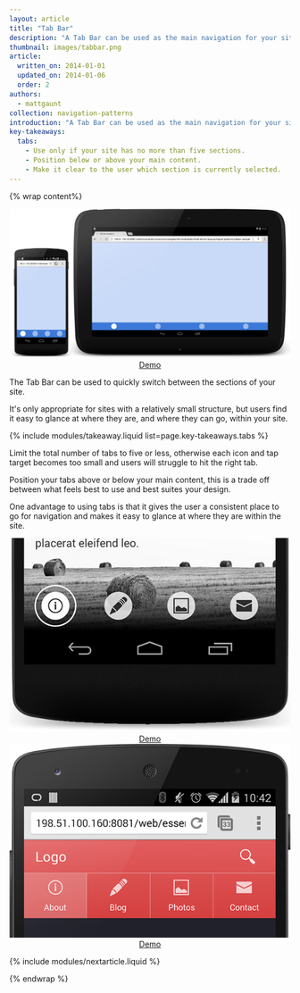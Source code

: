 ```yaml
---
layout: article
title: "Tab Bar"
description: "A Tab Bar can be used as the main navigation for your site. It gives the user visibility of the main sections of your site as well as an easy way to identify where they are within your web app."
thumbnail: images/tabbar.png
article:
  written_on: 2014-01-01
  updated_on: 2014-01-06
  order: 2
authors:
  - mattgaunt
collection: navigation-patterns
introduction: "A Tab Bar can be used as the main navigation for your site. It gives the user visibility of the main sections of your site as well as an easy way to identify where they are within your web app."
key-takeaways:
  tabs:
    - Use only if your site has no more than five sections.
    - Position below or above your main content.
    - Make it clear to the user which section is currently selected.
---
```


{% wrap content%}

<div class="g-medium--2 g-medium--last g-wide--3">
  <a href="{{site.fundamentals}}/resources/samples/layouts/navigation-patterns/tabbar-sample1.html">
    <img src="images/tabbar.png">
  </a>

  <div style="text-align:center;">
    <a class="button--primary" href="{{site.fundamentals}}/resources/samples/layouts/navigation-patterns/tabbar-sample1.html">Demo</a>
  </div>
</div>

<div style="clear: both;"></div>

The Tab Bar can be used to quickly switch between the sections of your site.

It's only appropriate for sites with a relatively small structure, but users find it easy to glance at where they are, and where they can go, within your site.

{% include modules/takeaway.liquid list=page.key-takeaways.tabs %}

Limit the total number of tabs to five or less, otherwise each icon and tap target becomes too small and users will struggle to hit the right tab.

Position your tabs above or below your main content, this is a trade off between what feels best to use and best suites your design.

One advantage to using tabs is that it gives the user a consistent place to go for navigation and makes it easy to glance at where they are within the site.

<div class="g-medium--2 g-medium--last g-wide--3">
  <div class="g--half">
    <a href="{{site.fundamentals}}/resources/samples/layouts/navigation-patterns/tabbar-sample2.html">
      <img src="images/tabbar-alt-1.png">
    </a>
    <div style="text-align:center;">
      <a class="button--primary" href="{{site.fundamentals}}/resources/samples/layouts/navigation-patterns/tabbar-sample2.html">Demo</a>
    </div>
  </div>

  <div class="g--half g--last">
    <a href="{{site.fundamentals}}/resources/samples/layouts/navigation-patterns/tabbar-sample3.html">
      <img src="images/tabbar-alt-2.png">
    </a>
    <div style="text-align:center;">
      <a class="button--primary" href="{{site.fundamentals}}/resources/samples/layouts/navigation-patterns/tabbar-sample3.html">Demo</a>
    </div>
  </div>
</div>

<div style="clear: both;"></div>

{% include modules/nextarticle.liquid %}

{% endwrap %}
